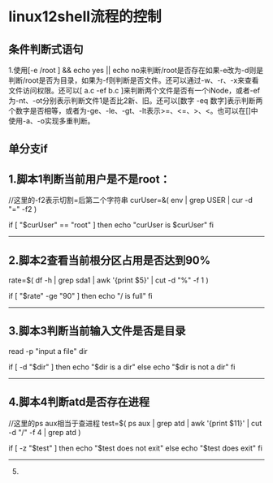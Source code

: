 ﻿# linux12shell流程的控制        

## 条件判断式语句
1.使用[-e /root ] && echo yes || echo no来判断/root是否存在如果-e改为-d则是判断/root是否为目录，如果为-f则判断是否文件。还可以通过-w、-r、-x来查看文件访问权限。还可以[ a.c -ef b.c ]来判断两个文件是否有一个iNode，或者-ef为-nt、-ot分别表示判断文件1是否比2新、旧。还可以[数字 -eq 数字]表示判断两个数字是否相等，或者为-ge、-le、-gt、-lt表示>=、<=、>、<。也可以在[]中使用-a、-o实现多重判断。

## 单分支if
1.脚本1判断当前用户是不是root：
------------------------
//这里的-f2表示切割=后第二个字符串
curUser=&( env | grep USER | cur -d "=" -f2  )

if [ "$curUser" == "root" ]
    then
        echo "curUser is $curUser"
fi

------------------------

2.脚本2查看当前根分区占用是否达到90%
-------------------------------------

rate=$( df -h | grep sda1 | awk '{print $5}' | cut -d "%" -f 1 )

if [ "$rate" -ge "90" ]
    then
        echo "/ is full"
fi

-------------------------------------

3.脚本3判断当前输入文件是否是目录
-------------------------------------

read -p "input a file" dir

if [ -d "$dir" ]
    then 
        echo "$dir is a dir"
    else
        echo "$dir is not a dir"
fi
    
-------------------------------------


4.脚本4判断atd是否存在进程
-------------------------------------

//这里的ps aux相当于查进程
test=$( ps aux | grep atd | awk '{print $11}' | cut -d "/" -f 4  | grep atd )

if [ -z "$test"  ]
        then
                echo "$test does not exit"
        else
                echo "$test does exit"
fi

-------------------------------------

5.
